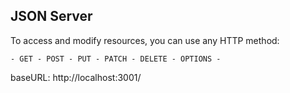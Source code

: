 ## JSON Server

To access and modify resources, you can use any HTTP method:

    - GET - POST - PUT - PATCH - DELETE - OPTIONS -

baseURL: http://localhost:3001/
